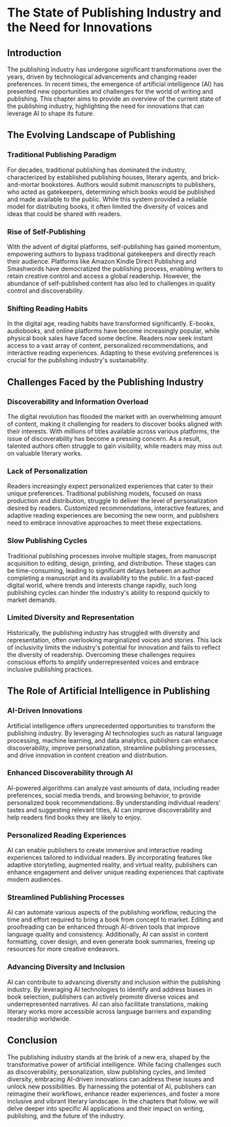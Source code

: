 # The State of Publishing Industry and the Need for Innovations

## Introduction

The publishing industry has undergone significant transformations over the years, driven by technological advancements and changing reader preferences. In recent times, the emergence of artificial intelligence (AI) has presented new opportunities and challenges for the world of writing and publishing. This chapter aims to provide an overview of the current state of the publishing industry, highlighting the need for innovations that can leverage AI to shape its future.

## The Evolving Landscape of Publishing

### Traditional Publishing Paradigm

For decades, traditional publishing has dominated the industry, characterized by established publishing houses, literary agents, and brick-and-mortar bookstores. Authors would submit manuscripts to publishers, who acted as gatekeepers, determining which books would be published and made available to the public. While this system provided a reliable model for distributing books, it often limited the diversity of voices and ideas that could be shared with readers.

### Rise of Self-Publishing

With the advent of digital platforms, self-publishing has gained momentum, empowering authors to bypass traditional gatekeepers and directly reach their audience. Platforms like Amazon Kindle Direct Publishing and Smashwords have democratized the publishing process, enabling writers to retain creative control and access a global readership. However, the abundance of self-published content has also led to challenges in quality control and discoverability.

### Shifting Reading Habits

In the digital age, reading habits have transformed significantly. E-books, audiobooks, and online platforms have become increasingly popular, while physical book sales have faced some decline. Readers now seek instant access to a vast array of content, personalized recommendations, and interactive reading experiences. Adapting to these evolving preferences is crucial for the publishing industry's sustainability.

## Challenges Faced by the Publishing Industry

### Discoverability and Information Overload

The digital revolution has flooded the market with an overwhelming amount of content, making it challenging for readers to discover books aligned with their interests. With millions of titles available across various platforms, the issue of discoverability has become a pressing concern. As a result, talented authors often struggle to gain visibility, while readers may miss out on valuable literary works.

### Lack of Personalization

Readers increasingly expect personalized experiences that cater to their unique preferences. Traditional publishing models, focused on mass production and distribution, struggle to deliver the level of personalization desired by readers. Customized recommendations, interactive features, and adaptive reading experiences are becoming the new norm, and publishers need to embrace innovative approaches to meet these expectations.

### Slow Publishing Cycles

Traditional publishing processes involve multiple stages, from manuscript acquisition to editing, design, printing, and distribution. These stages can be time-consuming, leading to significant delays between an author completing a manuscript and its availability to the public. In a fast-paced digital world, where trends and interests change rapidly, such long publishing cycles can hinder the industry's ability to respond quickly to market demands.

### Limited Diversity and Representation

Historically, the publishing industry has struggled with diversity and representation, often overlooking marginalized voices and stories. This lack of inclusivity limits the industry's potential for innovation and fails to reflect the diversity of readership. Overcoming these challenges requires conscious efforts to amplify underrepresented voices and embrace inclusive publishing practices.

## The Role of Artificial Intelligence in Publishing

### AI-Driven Innovations

Artificial intelligence offers unprecedented opportunities to transform the publishing industry. By leveraging AI technologies such as natural language processing, machine learning, and data analytics, publishers can enhance discoverability, improve personalization, streamline publishing processes, and drive innovation in content creation and distribution.

### Enhanced Discoverability through AI

AI-powered algorithms can analyze vast amounts of data, including reader preferences, social media trends, and browsing behavior, to provide personalized book recommendations. By understanding individual readers' tastes and suggesting relevant titles, AI can improve discoverability and help readers find books they are likely to enjoy.

### Personalized Reading Experiences

AI can enable publishers to create immersive and interactive reading experiences tailored to individual readers. By incorporating features like adaptive storytelling, augmented reality, and virtual reality, publishers can enhance engagement and deliver unique reading experiences that captivate modern audiences.

### Streamlined Publishing Processes

AI can automate various aspects of the publishing workflow, reducing the time and effort required to bring a book from concept to market. Editing and proofreading can be enhanced through AI-driven tools that improve language quality and consistency. Additionally, AI can assist in content formatting, cover design, and even generate book summaries, freeing up resources for more creative endeavors.

### Advancing Diversity and Inclusion

AI can contribute to advancing diversity and inclusion within the publishing industry. By leveraging AI technologies to identify and address biases in book selection, publishers can actively promote diverse voices and underrepresented narratives. AI can also facilitate translations, making literary works more accessible across language barriers and expanding readership worldwide.

## Conclusion

The publishing industry stands at the brink of a new era, shaped by the transformative power of artificial intelligence. While facing challenges such as discoverability, personalization, slow publishing cycles, and limited diversity, embracing AI-driven innovations can address these issues and unlock new possibilities. By harnessing the potential of AI, publishers can reimagine their workflows, enhance reader experiences, and foster a more inclusive and vibrant literary landscape. In the chapters that follow, we will delve deeper into specific AI applications and their impact on writing, publishing, and the future of the industry.
